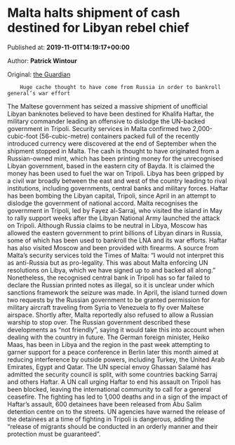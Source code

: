 
# Malta halts shipment of cash destined for Libyan rebel chief

Published at: **2019-11-01T14:19:17+00:00**

Author: **Patrick Wintour**

Original: [the Guardian](https://www.theguardian.com/world/2019/nov/01/malta-halts-shipment-of-cash-destined-for-libyan-rebel-chief)


        Huge cache thought to have come from Russia in order to bankroll general’s war effort
      
The Maltese government has seized a massive shipment of unofficial Libyan banknotes believed to have been destined for Khalifa Haftar, the military commander leading an offensive to dislodge the UN-backed government in Tripoli.
Security services in Malta confirmed two 2,000-cubic-foot (56-cubic-metre) containers packed full of the recently introduced currency were discovered at the end of September when the shipment stopped in Malta.
The cash is thought to have originated from a Russian-owned mint, which has been printing money for the unrecognised Libyan government, based in the eastern city of Bayda. It is claimed the money has been used to fuel the war on Tripoli.
Libya has been gripped by a civil war broadly between the east and west of the country leading to rival institutions, including governments, central banks and military forces.
Haftar has been bombing the Libyan capital, Tripoli, since April in an attempt to dislodge the government of national accord.
Malta recognises the government in Tripoli, led by Fayez al-Sarraj, who visited the island in May to rally support weeks after the Libyan National Army launched the attack on Tripoli.
Although Russia claims to be neutral in Libya, Moscow has allowed the eastern government to print billions of Libyan dinars in Russia, some of which has been used to bankroll the LNA and its war efforts. Haftar has also visited Moscow and been provided with firearms.
A source from Malta’s security services told the Times of Malta: “I would not interpret this as anti-Russia but as pro-legality. This was about Malta enforcing UN resolutions on Libya, which we have signed up to and backed all along.”
Nonetheless, the recognised central bank in Tripoli has so far failed to declare the Russian printed notes as illegal, so it is unclear under which sanctions framework the seizure was made.
In April, the island turned down two requests by the Russian government to be granted permission for military aircraft traveling from Syria to Venezuela to fly over Maltese airspace. Shortly after, Malta reportedly also refused to allow a Russian warship to stop over.
The Russian government described these developments as “not friendly”, saying it would take this into account when dealing with the country in future.
The German foreign minister, Heiko Maas, has been in Libya and the region in the past week attempting to garner support for a peace conference in Berlin later this month aimed at reducing interference by outside powers, including Turkey, the United Arab Emirates, Egypt and Qatar.
The UN special envoy Ghassan Salamé has admitted the security council is split, with some countries backing Sarraj and others Haftar. A UN call urging Haftar to end his assault on Tripoli has been blocked, leaving the international community to call for a general ceasefire. The fighting has led to 1,000 deaths and in a sign of the impact of Haftar’s assault, 600 detainees have been released from Abu Salim detention centre on to the streets.
UN agencies have warned the release of the detainees at a time of fighting in Tripoli is dangerous, adding the “release of migrants should be conducted in an orderly manner and their protection must be guaranteed”.

